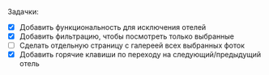 
Задачки:
- [x] Добавить функциональность для исключения отелей
- [x] Добавить фильтрацию, чтобы посмотреть только выбранные
- [ ] Сделать отдельную страницу с галереей всех выбранных фоток
- [x] Добавить горячие клавиши по переходу на следующий/предыдущий отель 
